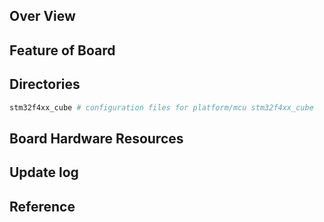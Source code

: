 ## Over View

## Feature of Board

## Directories

```sh
stm32f4xx_cube # configuration files for platform/mcu stm32f4xx_cube
```

## Board Hardware Resources

## Update log

## Reference
